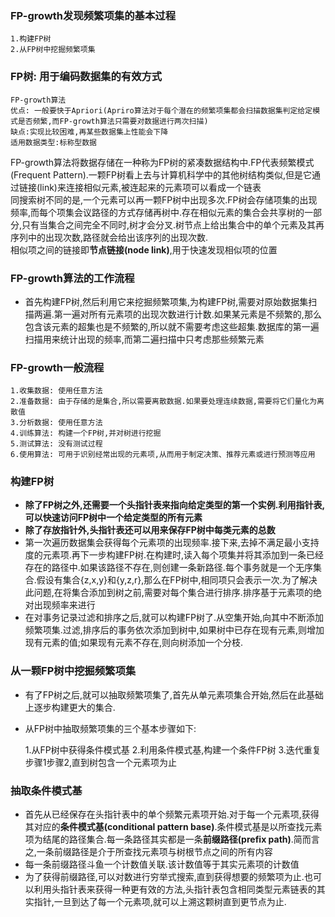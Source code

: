 ### FP-growth发现频繁项集的基本过程

    1.构建FP树
    2.从FP树中挖掘频繁项集
### FP树: 用于编码数据集的有效方式

    FP-growth算法
    优点: 一般要快于Apriori(Apriro算法对于每个潜在的频繁项集都会扫描数据集判定给定模式是否频繁,而FP-growth算法只需要对数据进行两次扫描)
    缺点:实现比较困难,再某些数据集上性能会下降
    适用数据类型:标称型数据

FP-growth算法将数据存储在一种称为FP树的紧凑数据结构中.FP代表频繁模式(Frequent Pattern).一颗FP树看上去与计算机科学中的其他树结构类似,但是它通过链接(link)来连接相似元素,被连起来的元素项可以看成一个链表\
同搜索树不同的是,一个元素可以再一颗FP树中出现多次.FP树会存储项集的出现频率,而每个项集会议路径的方式存储再树中.存在相似元素的集合会共享树的一部分,只有当集合之间完全不同时,树才会分叉.树节点上给出集合中的单个元素及其再序列中的出现次数,路径就会给出该序列的出现次数.\
相似项之间的链接即**节点链接(node link)**,用于快速发现相似项的位置
### FP-growth算法的工作流程
- 首先构建FP树,然后利用它来挖掘频繁项集,为构建FP树,需要对原始数据集扫描两遍.第一遍对所有元素项的出现次数进行计数.如果某元素是不频繁的,那么包含该元素的超集也是不频繁的,所以就不需要考虑这些超集.数据库的第一遍扫描用来统计出现的频率,而第二遍扫描中只考虑那些频繁元素
### FP-growth一般流程

    1.收集数据: 使用任意方法
    2.准备数据: 由于存储的是集合,所以需要离散数据.如果要处理连续数据,需要将它们量化为离散值
    3.分析数据: 使用任意方法
    4.训练算法: 构建一个FP树,并对树进行挖掘
    5.测试算法: 没有测试过程
    6.使用算法: 可用于识别经常出现的元素项,从而用于制定决策、推荐元素或进行预测等应用
### 构建FP树
- **除了FP树之外,还需要一个头指针表来指向给定类型的第一个实例.利用指针表,可以快速访问FP树中一个给定类型的所有元素**    
- **除了存放指针外,头指针表还可以用来保存FP树中每类元素的总数**
- 第一次遍历数据集会获得每个元素项的出现频率.接下来,去掉不满足最小支持度的元素项.再下一步构建FP树.在构建时,读入每个项集并将其添加到一条已经存在的路径中.如果该路径不存在,则创建一条新路径.每个事务就是一个无序集合.假设有集合{z,x,y}和{y,z,r},那么在FP树中,相同项只会表示一次.为了解决此问题,在将集合添加到树之前,需要对每个集合进行排序.排序基于元素项的绝对出现频率来进行
- 在对事务记录过滤和排序之后,就可以构建FP树了.从空集开始,向其中不断添加频繁项集.过滤,排序后的事务依次添加到树中,如果树中已存在现有元素,则增加现有元素的值;如果现有元素不存在,则向树添加一个分枝.
### 从一颗FP树中挖掘频繁项集
- 有了FP树之后,就可以抽取频繁项集了,首先从单元素项集合开始,然后在此基础上逐步构建更大的集合.
- 从FP树中抽取频繁项集的三个基本步骤如下:

        
    1.从FP树中获得条件模式基
    2.利用条件模式基,构建一个条件FP树
    3.迭代重复步骤1步骤2,直到树包含一个元素项为止
### 抽取条件模式基
- 首先从已经保存在头指针表中的单个频繁元素项开始.对于每一个元素项,获得其对应的**条件模式基(conditional pattern base)**.条件模式基是以所查找元素项为结尾的路径集合.每一条路径其实都是一条**前缀路径(prefix path)**.简而言之,一条前缀路径是介于所查找元素项与树根节点之间的所有内容
- 每一条前缀路径斗鱼一个计数值关联.该计数值等于其实元素项的计数值
- 为了获得前缀路径,可以对数进行穷举式搜索,直到获得想要的频繁项为止.也可以利用头指针表来获得一种更有效的方法,头指针表包含相同类型元素链表的其实指针,一旦到达了每一个元素项,就可以上溯这颗树直到更节点为止.